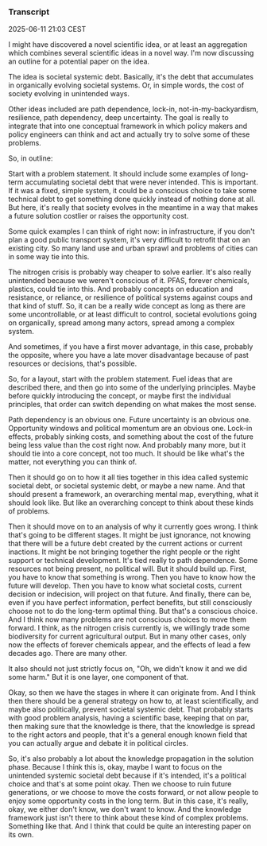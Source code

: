 ### Transcript
2025-06-11 21:03 CEST

I might have discovered a novel scientific idea, or at least an aggregation which combines several scientific ideas in a novel way. I'm now discussing an outline for a potential paper on the idea.

The idea is societal systemic debt. Basically, it's the debt that accumulates in organically evolving societal systems. Or, in simple words, the cost of society evolving in unintended ways.

Other ideas included are path dependence, lock-in, not-in-my-backyardism, resilience, path dependency, deep uncertainty. The goal is really to integrate that into one conceptual framework in which policy makers and policy engineers can think and act and actually try to solve some of these problems.

So, in outline:

Start with a problem statement. It should include some examples of long-term accumulating societal debt that were never intended. This is important. If it was a fixed, simple system, it could be a conscious choice to take some technical debt to get something done quickly instead of nothing done at all. But here, it's really that society evolves in the meantime in a way that makes a future solution costlier or raises the opportunity cost.

Some quick examples I can think of right now: in infrastructure, if you don't plan a good public transport system, it's very difficult to retrofit that on an existing city. So many land use and urban sprawl and problems of cities can in some way tie into this.

The nitrogen crisis is probably way cheaper to solve earlier. It's also really unintended because we weren't conscious of it. PFAS, forever chemicals, plastics, could tie into this. And probably concepts on education and resistance, or reliance, or resilience of political systems against coups and that kind of stuff. So, it can be a really wide concept as long as there are some uncontrollable, or at least difficult to control, societal evolutions going on organically, spread among many actors, spread among a complex system.

And sometimes, if you have a first mover advantage, in this case, probably the opposite, where you have a late mover disadvantage because of past resources or decisions, that's possible.

So, for a layout, start with the problem statement. Fuel ideas that are described there, and then go into some of the underlying principles. Maybe before quickly introducing the concept, or maybe first the individual principles, that order can switch depending on what makes the most sense.

Path dependency is an obvious one. Future uncertainty is an obvious one. Opportunity windows and political momentum are an obvious one. Lock-in effects, probably sinking costs, and something about the cost of the future being less value than the cost right now. And probably many more, but it should tie into a core concept, not too much. It should be like what's the matter, not everything you can think of.

Then it should go on to how it all ties together in this idea called systemic societal debt, or societal systemic debt, or maybe a new name. And that should present a framework, an overarching mental map, everything, what it should look like. But like an overarching concept to think about these kinds of problems.

Then it should move on to an analysis of why it currently goes wrong. I think that's going to be different stages. It might be just ignorance, not knowing that there will be a future debt created by the current actions or current inactions. It might be not bringing together the right people or the right support or technical development. It's tied really to path dependence. Some resources not being present, no political will. But it should build up. First, you have to know that something is wrong. Then you have to know how the future will develop. Then you have to know what societal costs, current decision or indecision, will project on that future. And finally, there can be, even if you have perfect information, perfect benefits, but still consciously choose not to do the long-term optimal thing. But that's a conscious choice. And I think now many problems are not conscious choices to move them forward. I think, as the nitrogen crisis currently is, we willingly trade some biodiversity for current agricultural output. But in many other cases, only now the effects of forever chemicals appear, and the effects of lead a few decades ago. There are many other.

It also should not just strictly focus on, "Oh, we didn't know it and we did some harm." But it is one layer, one component of that.

Okay, so then we have the stages in where it can originate from. And I think then there should be a general strategy on how to, at least scientifically, and maybe also politically, prevent societal systemic debt. That probably starts with good problem analysis, having a scientific base, keeping that on par, then making sure that the knowledge is there, that the knowledge is spread to the right actors and people, that it's a general enough known field that you can actually argue and debate it in political circles.

So, it's also probably a lot about the knowledge propagation in the solution phase. Because I think this is, okay, maybe I want to focus on the unintended systemic societal debt because if it's intended, it's a political choice and that's at some point okay. Then we choose to ruin future generations, or we choose to move the costs forward, or not allow people to enjoy some opportunity costs in the long term. But in this case, it's really, okay, we either don't know, we don't want to know. And the knowledge framework just isn't there to think about these kind of complex problems. Something like that. And I think that could be quite an interesting paper on its own.
